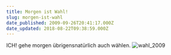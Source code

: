 ```yaml
---
title: Morgen ist Wahl!
slug: morgen-ist-wahl
date_published: 2009-09-26T20:41:17.000Z
date_updated: 2018-08-22T09:38:59.000Z
---
```


ICH! gehe morgen übrigensnatürlich auch wählen.
![wahl_2009](//picdump.thafaker.de/2009/09/wahl_2009.jpg)

